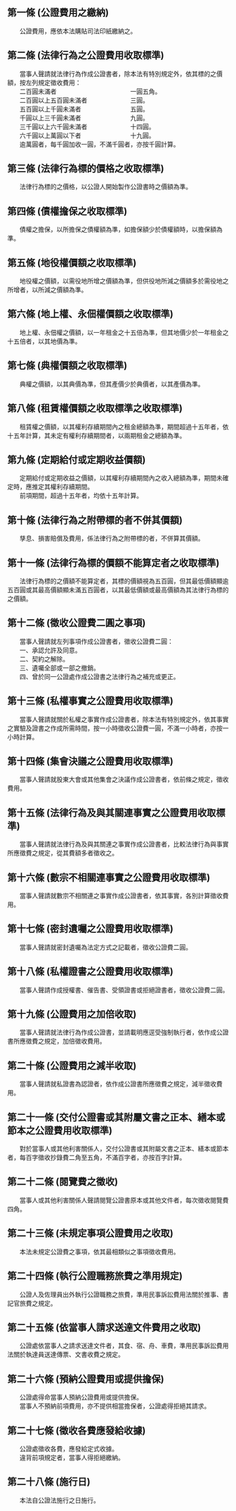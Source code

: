 第一條 (公證費用之繳納)
-----------------------
　　公證費用，應依本法購貼司法印紙繳納之。  


第二條 (法律行為之公證費用收取標準)
-----------------------------------
　　當事人聲請就法律行為作成公證書者，除本法有特別規定外，依其標的之價額，按左列規定徵收費用：  
　　二百圓未滿者　　　　　　　　　　　　一圓五角。  
　　二百圓以上五百圓未滿者　　　　　　　三圓。  
　　五百圓以上千圓未滿者　　　　　　　　五圓。  
　　千圓以上三千圓未滿者　　　　　　　　九圓。  
　　三千圓以上六千圓未滿者　　　　　　　十四圓。  
　　六千圓以上萬圓以下者　　　　　　　　十九圓。  
　　逾萬圓者，每千圓加收一圓，不滿千圓者，亦按千圓計算。  


第三條 (法律行為標的價格之收取標準)
-----------------------------------
　　法律行為標的之價格，以公證人開始製作公證書時之價額為準。  


第四條 (債權擔保之收取標準)
---------------------------
　　債權之擔保，以所擔保之債權額為準，如擔保額少於債權額時，以擔保額為準。  


第五條 (地役權價額之收取標準)
-----------------------------
　　地役權之價額，以需役地所增之價額為準，但供役地所減之價額多於需役地之所增者，以所減之價額為準。  


第六條 (地上權、永佃權價額之收取標準)
-------------------------------------
　　地上權、永佃權之價額，以一年租金之十五倍為準，但其地價少於一年租金之十五倍者，以其地價為準。  


第七條 (典權價額之收取標準)
---------------------------
　　典權之價額，以其典價為準，但其產價少於典價者，以其產價為準。  


第八條 (租賃權價額之收取標準之收取標準)
---------------------------------------
　　租賃權之價額，以其權利存續期間內之租金總額為準，期間超過十五年者，依十五年計算，其未定有權利存續期間者，以兩期租金之總額為準。  


第九條 (定期給付或定期收益價額)
-------------------------------
　　定期給付或定期收益之價額，以其權利存續期間內之收入總額為準，期間未確定時，應推定其權利存續期間。  
　　前項期間，超過十五年者，均依十五年計算。  


第十條 (法律行為之附帶標的者不併其價額)
---------------------------------------
　　孳息、損害賠償及費用，係法律行為之附帶標的者，不併算其價額。  


第十一條 (法律行為標的價額不能算定者之收取標準)
-----------------------------------------------
　　法律行為標的之價額不能算定者，其標的價額視為五百圓，但其最低價額顯逾五百圓或其最高價額顯未滿五百圓者，以其最低價額或最高價額為其法律行為標的之價額。  


第十二條 (徵收公證費二圓之事項)
-------------------------------
　　當事人聲請就左列事項作成公證書者，徵收公證費二圓：  
　　一、承認允許及同意。  
　　二、契約之解除。  
　　三、遺囑全部或一部之撤銷。  
　　四、曾於同一公證處作成公證書之法律行為之補充或更正。  


第十三條 (私權事實之公證費用收取標準)
-------------------------------------
　　當事人聲請就關於私權之事實作成公證書者，除本法有特別規定外，依其事實之實驗及證書之作成所需時間，按一小時徵收公證費一圓，不滿一小時者，亦按一小時計算。  


第十四條 (集會決議之公證費用收取標準)
-------------------------------------
　　當事人聲請就股東大會或其他集會之決議作成公證書者，依前條之規定，徵收費用。  


第十五條 (法律行為及與其關連事實之公證費用收取標準)
---------------------------------------------------
　　當事人聲請就法律行為及與其關連之事實作成公證書者，比較法律行為與事實所應徵費之規定，從其費額多者徵收之。  


第十六條 (數宗不相關連事實之公證費用收取標準)
---------------------------------------------
　　當事人聲請就數宗不相關連之事實作成公證書者，依其事實，各別計算徵收費用。  


第十七條 (密封遺囑之公證費用收取標準)
-------------------------------------
　　當事人聲請就密封遺囑為法定方式之記載者，徵收公證費二圓。  


第十八條 (私權證書之公證費用收取標準)
-------------------------------------
　　當事人聲請作成授權書、催告書、受領證書或拒絕證書者，徵收公證費二圓。  


第十九條 (公證費用之加倍收取)
-----------------------------
　　當事人聲請就法律行為作成公證書，並請載明應逕受強制執行者，依作成公證書所應徵費之規定，加倍徵收費用。  


第二十條 (公證費用之減半收取)
-----------------------------
　　當事人聲請就私證書為認證者，依作成公證書所應徵費之規定，減半徵收費用。  


第二十一條 (交付公證書或其附屬文書之正本、繕本或節本之公證費用收取標準)
-----------------------------------------------------------------------
　　對於當事人或其他利害關係人，交付公證書或其附屬文書之正本、繕本或節本者，每百字徵收抄錄費二角至五角，不滿百字者，亦按百字計算。  


第二十二條 (閱覽費之徵收)
-------------------------
　　當事人或其他利害關係人聲請閱覽公證書原本或其他文件者，每次徵收閱覽費四角。  


第二十三條 (未規定事項公證費用之收取)
-------------------------------------
　　本法未規定公證費之事項，依其最相類似之事項徵收費用。  


第二十四條 (執行公證職務旅費之準用規定)
---------------------------------------
　　公證人及佐理員出外執行公證職務之旅費，準用民事訴訟費用法關於推事、書記官旅費之規定。  


第二十五條 (依當事人請求送達文件費用之收取)
-------------------------------------------
　　公證處依當事人之請求送達文件者，其食、宿、舟、車費，準用民事訴訟費用法關於執達員送達傳票、文書收費之規定。  


第二十六條 (預納公證費用或提供擔保)
-----------------------------------
　　公證處得命當事人預納公證費用或提供擔保。  
　　當事人不預納前項費用，亦不提供相當擔保者，公證處得拒絕其請求。  


第二十七條 (徵收各費應發給收據)
-------------------------------
　　公證處徵收各費，應發給定式收據。  
　　違背前項規定者，當事人得拒絕繳納。  


第二十八條 (施行日)
-------------------
　　本法自公證法施行之日施行。